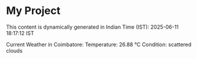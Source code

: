 # My Project

This content is dynamically generated in Indian Time (IST): 2025-06-11 18:17:12 IST


Current Weather in Coimbatore:
Temperature: 26.88 °C
Condition: scattered clouds
